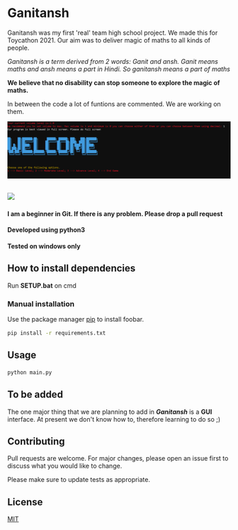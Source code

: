 # Ganitansh

Ganitansh was my first 'real' team high school project. We made this for Toycathon 2021. Our aim was to deliver magic of maths to all kinds of people. 

*Ganitansh is a term derived from 2 words: Ganit and ansh. Ganit means maths and ansh means a part in Hindi. So ganitansh means a part of maths*

**We believe that no disability can stop someone to explore the magic of maths.**    

In between the code a lot of funtions are commented. We are working on them.

![](https://github.com/Zeus-HackOlympus/Ganitansh/blob/main/Screenshots/Welcome-Screen.png)
##
![](https://github.com/Zeus-HackOlympus/Ganitansh/blob/main/Screenshots/Graph.png)

#### I am a beginner in Git. If there is any problem. Please drop a pull request
#### Developed using python3
#### Tested on windows only 


## How to install dependencies 

Run **SETUP.bat** on cmd

### Manual installation 

Use the package manager [pip](https://pip.pypa.io/en/stable/) to install foobar.

```bash
pip install -r requirements.txt

```

## Usage

```bash
python main.py
```


## To be added
The one major thing that we are planning to add in ***Ganitansh*** is a **GUI** interface. At present we don't know how to, therefore learning to do so ;) 

## Contributing
Pull requests are welcome. For major changes, please open an issue first to discuss what you would like to change.

Please make sure to update tests as appropriate.

## License
[MIT](https://github.com/Zeus-HackOlympus/Ganitansh/blob/d6f094797bd002bf77b5377440fa278dbc6e0b94/LICENSE)

